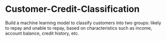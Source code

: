 # Customer-Credit-Classification
 Build a machine learning model to classify customers into two groups: likely to repay and unable to repay, based on characteristics such as income, account balance, credit history, etc.
